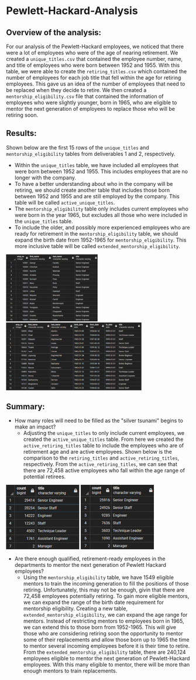 # Pewlett-Hackard-Analysis

## Overview of the analysis:
For our analysis of the Pewlett-Hackard employees, we noticed that there were a lot of employees who were of the age of nearing retirement. We created a `unique_titles.csv` that contained the employee number, name, and title of employees who were born between 1952 and 1955. With this table, we were able to create the `retiring_titles.csv` which contained the number of employees for each job title that fell within the age for retiring employees. This gave us an idea of the number of employees that need to be replaced when they decide to retire. We then created a `mentorship_eligibility.csv` file that contained the information of employees who were slightly younger, born in 1965, who are eligible to mentor the next generation of employees to replace those who will be retiring soon.

## Results: 
Shown below are the first 15 rows of the `unique_titles` and `mentorship_eligibility` tables from deliverables 1 and 2, respectively. 
- Within the `unique_titles` table, we have included all employees that were born between 1952 and 1955. This includes employees that are no longer with the company.
- To have a better understanding about who in the company will be retiring, we should create another table that includes those born between 1952 and 1955 and are still employed by the company. This table will be called `active_unique_titles`.
- The `mentorship_eligibility` table only includes current employees who were born in the year 1965, but excludes all those who were included in the `unique_titles` table.
- To include the older, and possibly more experienced employees who are ready for retirement in the `mentorship_eligibility` table, we should expand the birth date from 1952-1965 for `mentorship_eligibility`. This more inclusive table will be called `extended_mentorship_eligibility`.

<img width="250" alt="unique titles" src="./Resources/unique_titles.png">
<img width="370" alt="mentorship eligibility" src="./Resources/mentorship_eligibility.png">

## Summary:
- How many roles will need to be filled as the "silver tsunami" begins to make an impact?
  - Adjusting the `unique_titles` to only include current employees, we created the `active_unique_titles` table. From here we created the `active_retiring_titles` table to include the employees who are of retirement age and are active employees. Shown below is the comparison to the `retiring_titles` and `active_retiring_titles`, respectively. From the `active_retiring_titles`, we can see that there are 72,458 active employees who fall within the age range of potential retirees.

<img width="200" alt="retiring_titles" src="./Resources/retiring_titles.png">
<img width="200" alt="active_retiring_titles" src="./Resources/active_retiring_titles.png">

- Are there enough qualified, retirement-ready employees in the departments to mentor the next generation of Pewlett Hackard employees?
  - Using the `mentorship_eligibility` table, we have 1549 eligible mentors to train the incoming generation to fill the positions of those retiring. Unfortunately, this may not be enough, givin that there are 72,458 employees potentially retiring. To gain more eligible mentors, we can expand the range of the birth date requirement for mentorship eligibility. Creating a new table, `extended_mentorship_eligibility`, we can expand the age range for mentors. Instead of restricting mentors to employees born in 1965, we can extend this to those born from 1952-1965. This will give those who are considering retiring soon the opportunity to mentor some of their replacements and allow those born up to 1965 the time to mentor several incoming employees before it is their time to retire. From the `extended_mentorship_eligibility` table, there are 240,124 employees eligible to mentor the next generation of Pewlett-Hackard employees. With this many eligible to mentor, there will be more than enough mentors to train replacements.